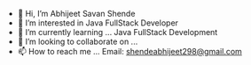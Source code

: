 - 👋 Hi, I’m Abhijeet Savan Shende
- 👀 I’m interested in Java FullStack Developer
- 🌱 I’m currently learning ... Java FullStack Development
- 💞️ I’m looking to collaborate on ...
- 📫 How to reach me ... Email: shendeabhijeet298@gmail.com

<!---
ABHIJITSHENDE1/ABHIJITSHENDE1 is a ✨ special ✨ repository because its `README.md` (this file) appears on your GitHub profile.
You can click the Preview link to take a look at your changes.
--->
